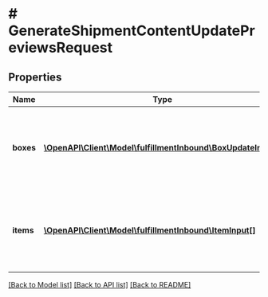 # # GenerateShipmentContentUpdatePreviewsRequest

## Properties

Name | Type | Description | Notes
------------ | ------------- | ------------- | -------------
**boxes** | [**\OpenAPI\Client\Model\fulfillmentInbound\BoxUpdateInput[]**](BoxUpdateInput.md) | A list of boxes that will be present in the shipment after the update. |
**items** | [**\OpenAPI\Client\Model\fulfillmentInbound\ItemInput[]**](ItemInput.md) | A list of all items that will be present in the shipment after the update. |

[[Back to Model list]](../../README.md#models) [[Back to API list]](../../README.md#endpoints) [[Back to README]](../../README.md)

